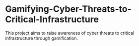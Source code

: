 # Gamifying-Cyber-Threats-to-Critical-Infrastructure
This project aims to raise awareness of cyber threats to critical infrastructure through gamification.
